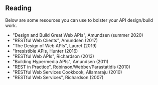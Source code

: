 ## Reading

Below are some resources you can use to bolster your API design/build work.

 * "Design and Build Great Web APIs", Amundsen (summer 2020)
 * "RESTful Web Clients", Amundsen (2017)
 * "The Design of Web APIs", Lauret (2019)
 * "Irresistible APIs, Hunter (2016)
 * "RESTful Web APIs", Richardson (2013)
 * "Building Hypermedia APIs", Amundsen (2011) 
 * "REST in Practice", Robinson/Webber/Parastatidis (2010)
 * "RESTful Web Services Cookbook, Allamaraju (2010)
 * "RESTful Web Services", Richardson (2007)
 
 
 
 
